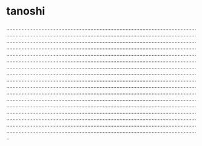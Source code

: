 # tanoshi

..............................................................................................................................................................................................................................................................................................................................................................................................................................................................................................................................................................................................................................................................................................................................................................................................................................................................................................................................................................................................................................................................................................................................................................................................................................................................................................................................................................................................................................................................................................................................................................................................................................................................................................................................................................................................................................................................................................................................................................................................................................................................................................................................................................................................